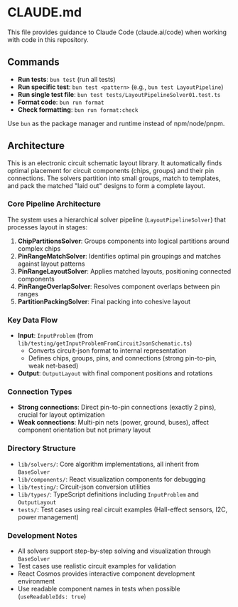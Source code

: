 # CLAUDE.md

This file provides guidance to Claude Code (claude.ai/code) when working with code in this repository.

## Commands

- **Run tests**: `bun test` (run all tests)
- **Run specific test**: `bun test <pattern>` (e.g., `bun test LayoutPipeline`)
- **Run single test file**: `bun test tests/LayoutPipelineSolver01.test.ts`
- **Format code**: `bun run format`
- **Check formatting**: `bun run format:check`

Use `bun` as the package manager and runtime instead of npm/node/pnpm.

## Architecture

This is an electronic circuit schematic layout library. It automatically finds optimal placement for circuit components (chips, groups) and their pin connections. The solvers partition into small groups, match to templates, and pack the matched "laid out" designs to form a complete layout.

### Core Pipeline Architecture

The system uses a hierarchical solver pipeline (`LayoutPipelineSolver`) that processes layout in stages:

1. **ChipPartitionsSolver**: Groups components into logical partitions around complex chips
2. **PinRangeMatchSolver**: Identifies optimal pin groupings and matches against layout patterns
3. **PinRangeLayoutSolver**: Applies matched layouts, positioning connected components
4. **PinRangeOverlapSolver**: Resolves component overlaps between pin ranges
5. **PartitionPackingSolver**: Final packing into cohesive layout

### Key Data Flow

- **Input**: `InputProblem` (from `lib/testing/getInputProblemFromCircuitJsonSchematic.ts`)
  - Converts circuit-json format to internal representation
  - Defines chips, groups, pins, and connections (strong pin-to-pin, weak net-based)
- **Output**: `OutputLayout` with final component positions and rotations

### Connection Types

- **Strong connections**: Direct pin-to-pin connections (exactly 2 pins), crucial for layout optimization
- **Weak connections**: Multi-pin nets (power, ground, buses), affect component orientation but not primary layout

### Directory Structure

- `lib/solvers/`: Core algorithm implementations, all inherit from `BaseSolver`
- `lib/components/`: React visualization components for debugging
- `lib/testing/`: Circuit-json conversion utilities
- `lib/types/`: TypeScript definitions including `InputProblem` and `OutputLayout`
- `tests/`: Test cases using real circuit examples (Hall-effect sensors, I2C, power management)

### Development Notes

- All solvers support step-by-step solving and visualization through `BaseSolver`
- Test cases use realistic circuit examples for validation
- React Cosmos provides interactive component development environment
- Use readable component names in tests when possible (`useReadableIds: true`)
